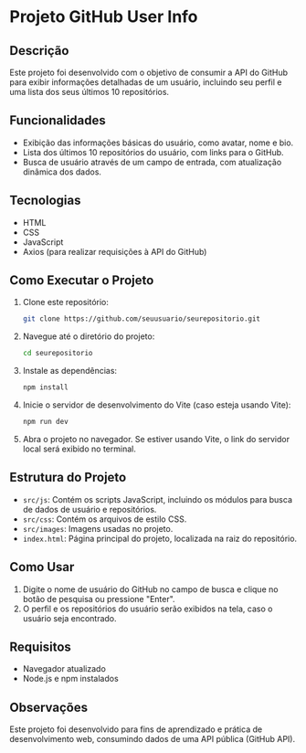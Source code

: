# Projeto GitHub User Info

## Descrição

Este projeto foi desenvolvido com o objetivo de consumir a API do GitHub para exibir informações detalhadas de um usuário, incluindo seu perfil e uma lista dos seus últimos 10 repositórios.

## Funcionalidades

-   Exibição das informações básicas do usuário, como avatar, nome e bio.
-   Lista dos últimos 10 repositórios do usuário, com links para o GitHub.
-   Busca de usuário através de um campo de entrada, com atualização dinâmica dos dados.

## Tecnologias

-   HTML
-   CSS
-   JavaScript
-   Axios (para realizar requisições à API do GitHub)

## Como Executar o Projeto

1. Clone este repositório:

    ```bash
    git clone https://github.com/seuusuario/seurepositorio.git
    ```

2. Navegue até o diretório do projeto:

    ```bash
    cd seurepositorio
    ```

3. Instale as dependências:

    ```bash
    npm install
    ```

4. Inicie o servidor de desenvolvimento do Vite (caso esteja usando Vite):

    ```bash
    npm run dev
    ```

5. Abra o projeto no navegador. Se estiver usando Vite, o link do servidor local será exibido no terminal.

## Estrutura do Projeto

-   `src/js`: Contém os scripts JavaScript, incluindo os módulos para busca de dados de usuário e repositórios.
-   `src/css`: Contém os arquivos de estilo CSS.
-   `src/images`: Imagens usadas no projeto.
-   `index.html`: Página principal do projeto, localizada na raiz do repositório.

## Como Usar

1. Digite o nome de usuário do GitHub no campo de busca e clique no botão de pesquisa ou pressione "Enter".
2. O perfil e os repositórios do usuário serão exibidos na tela, caso o usuário seja encontrado.

## Requisitos

-   Navegador atualizado
-   Node.js e npm instalados

## Observações

Este projeto foi desenvolvido para fins de aprendizado e prática de desenvolvimento web, consumindo dados de uma API pública (GitHub API).
